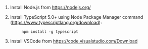 1. Install Node.js from https://nodejs.org/

2. Install TypeScript 5.0+ using Node Package Manager command (https://www.typescriptlang.org/download):  

			npm install -g typescript

3. Install VSCode from https://code.visualstudio.com/Download
